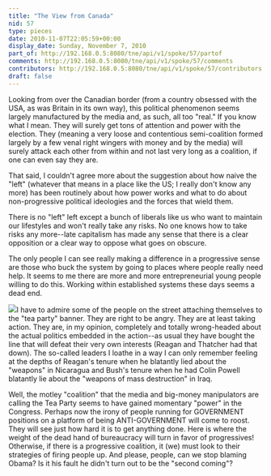 ```yaml
---
title: "The View from Canada"
nid: 57
type: pieces
date: 2010-11-07T22:05:59+00:00
display_date: Sunday, November 7, 2010
part_of: http://192.168.0.5:8080/tne/api/v1/spoke/57/partof
comments: http://192.168.0.5:8080/tne/api/v1/spoke/57/comments
contributors: http://192.168.0.5:8080/tne/api/v1/spoke/57/contributors
draft: false
---
```


 Looking from over the Canadian border (from a country obsessed with the USA, as was Britain in its own way), this political phenomenon seems largely manufactured by the media and, as such, all too "real." If you know what I mean. They will surely get tons of attention and power with the election. They (meaning a very loose and contentious semi-coalition formed largely by a few venal right wingers with money and by the media) will surely attack each other from within and not last very long as a coalition, if one can even say they are.

 That said, I couldn't agree more about the suggestion about how naive the "left" (whatever that means in a place like the US; I really don't know any more) has been routinely about how power works and what to do about non-progressive political ideologies and the forces that wield them.

 There is no "left" left except a bunch of liberals like us who want to maintain our lifestyles and won't really take any risks. No one knows how to take risks any more--late capitalism has made any sense that there is a clear opposition or a clear way to oppose what goes on obscure.

 The only people I can see really making a difference in a progressive sense are those who buck the system by going to places where people really need help. It seems to me there are more and more entrepreneurial young people willing to do this. Working within established systems these days seems a dead end.

![](http://mediacommons.futureofthebook.org/tne/sites/mediacommons.futureofthebook.org.tne/files/images/tp.jpg)I have to admire some of the people on the street attaching themselves to the "tea party" banner. They are right to be angry. They are at least taking action. They are, in my opinion, completely and totally wrong-headed about the actual politics embedded in the action--as usual they have bought the line that will defeat their very own interests (Reagan and Thatcher had that down). The so-called leaders I loathe in a way I can only remember feeling at the depths of Reagan's tenure when he blatantly lied about the "weapons" in Nicaragua and Bush's tenure when he had Colin Powell blatantly lie about the "weapons of mass destruction" in Iraq.

 Well, the motley "coalition" that the media and big-money manipulators are calling the Tea Party seems to have gained momentary "power" in the Congress. Perhaps now the irony of people running for GOVERNMENT positions on a platform of being ANTI-GOVERNMENT will come to roost. They will see just how hard it is to get anything done. Here is where the weight of the dead hand of bureaucracy will turn in favor of progressives!
 Otherwise, if there is a progressive coalition, it (we) must look to their strategies of firing people up. And please, people, can we stop blaming Obama? Is it his fault he didn't turn out to be the "second coming"?

